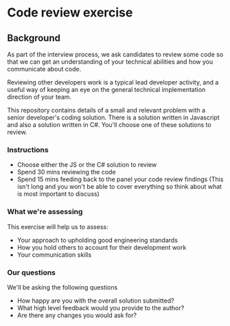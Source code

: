 # Code review exercise

## Background

As part of the interview process, we ask candidates to review some code so that we can get an understanding of your technical abilities and how you communicate about code.

Reviewing other developers work is a typical lead developer activity, and a useful way of keeping an eye on the general technical implementation direction of your team.  

This repository contains details of a small and relevant problem with a senior developer's coding solution. There is a solution written in Javascript and also a solution written in C#.  You'll choose one of these solutions to review.

### Instructions

- Choose either the JS or the C# solution to review
- Spend 30 mins reviewing the code
- Spend 15 mins feeding back to the panel your code review findings (This isn't long and you won't be able to cover everything so think about what is most important to discuss)

### What we're assessing
This exercise will help us to assess:

- Your approach to upholding good engineering standards
- How you hold others to account for their development work
- Your communication skills

### Our questions

We'll be asking the following questions
- How happy are you with the overall solution submitted?
- What high level feedback would you provide to the author?
- Are there any changes you would ask for?

